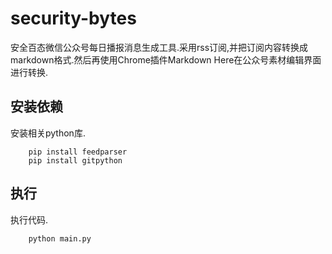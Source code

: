 # security-bytes
安全百态微信公众号每日播报消息生成工具.采用rss订阅,并把订阅内容转换成markdown格式.然后再使用Chrome插件Markdown Here在公众号素材编辑界面进行转换.
## 安装依赖
安装相关python库.

        pip install feedparser
        pip install gitpython
## 执行
执行代码.

        python main.py
